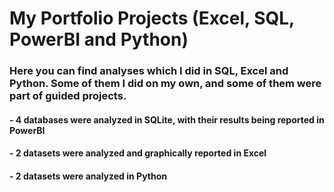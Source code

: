 # My Portfolio Projects (Excel, SQL, PowerBI and Python)

### Here you can find analyses which I did in SQL, Excel and Python. Some of them I did on my own, and some of them were part of guided projects.

#### - 4 databases were analyzed in SQLite, with their results being reported in PowerBI
#### - 2 datasets were analyzed and graphically reported in Excel
#### - 2 datasets were analyzed in Python
